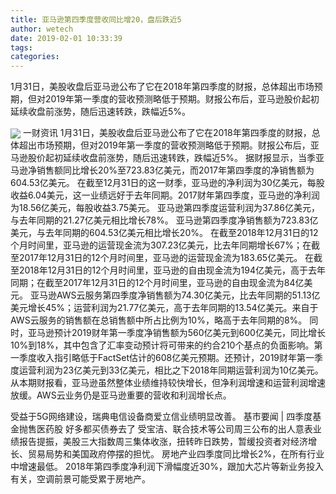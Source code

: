 ```yaml
---
title: 亚马逊第四季度营收同比增20，盘后跌近5
author: wetech
date: 2019-02-01 10:33:39
tags: 
categories: 
---
```

1月31日，美股收盘后亚马逊公布了它在2018年第四季度的财报，总体超出市场预期，但对2019年第一季度的营收预测略低于预期。财报公布后，亚马逊股价起初延续收盘前涨势，随后迅速转跌，跌幅近5%。
<!-- more -->
<img align="center" border="0" src="https://imgcdn.yicai.com/uppics/images/2019/02/12b65613a0cf2585bbf088cc49307742.jpg" />
一财资讯
1月31日，美股收盘后亚马逊公布了它在2018年第四季度的财报，总体超出市场预期，但对2019年第一季度的营收预测略低于预期。财报公布后，亚马逊股价起初延续收盘前涨势，随后迅速转跌，跌幅近5%。
据财报显示，当季亚马逊净销售额同比增长20%至723.83亿美元，而2017年第四季度的净销售额为604.53亿美元。
在截至12月31日的这一财季，亚马逊的净利润为30亿美元，每股收益6.04美元，这一业绩远好于去年同期。2017财年第四季度，亚马逊的净利润为18.56亿美元，每股收益3.75美元。
亚马逊第四季度运营利润为37.86亿美元，与去年同期的21.27亿美元相比增长78%。
亚马逊第四季度净销售额为723.83亿美元，与去年同期的604.53亿美元相比增长20%。
在截至2018年12月31日的12个月时间里，亚马逊的运营现金流为307.23亿美元，比去年同期增长67%；在截至2017年12月31日的12个月时间里，亚马逊的运营现金流为183.65亿美元。
在截至2018年12月31日的12个月时间里，亚马逊的自由现金流为194亿美元，高于去年同期；在截至2017年12月31日的12个月时间里，亚马逊的自由现金流为84亿美元。
亚马逊AWS云服务第四季度净销售额为74.30亿美元，比去年同期的51.13亿美元增长45%；运营利润为21.77亿美元，高于去年同期的13.54亿美元。来自于AWS云服务的销售额在总销售额中所占比例为10%，略高于去年同期的8%。
同时，亚马逊预计2019财年第一季度净销售额为560亿美元到600亿美元，同比增长10%到18%，其中包含了汇率变动预计将可带来的约合210个基点的负面影响。第一季度收入指引略低于FactSet估计的608亿美元预期。还预计，2019财年第一季度运营利润为23亿美元到33亿美元，相比之下2018年同期运营利润为10亿美元。
从本期财报看，亚马逊虽然整体业绩维持较快增长，但净利润增速和运营利润增速放缓。AWS云业务仍是亚马逊重要的营收和利润增长点。
 
 
受益于5G网络建设，瑞典电信设备商爱立信业绩明显改善。
基市要闻 | 四季度基金抛售医药股 好多都买债券去了
受宝洁、联合技术等公司周三公布的出人意表业绩报告提振，美股三大指数周三集体收涨，扭转昨日跌势，暂缓投资者对经济增长、贸易局势和美国政府停摆的担忧。
房地产业四季度同比增长2%，在所有行业中增速最低。
2018年第四季度净利润下滑幅度近30%，跟加大芯片等新业务投入有关，空调前景可能受累于房地产。
